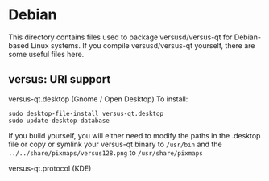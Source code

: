 
Debian
====================
This directory contains files used to package versusd/versus-qt
for Debian-based Linux systems. If you compile versusd/versus-qt yourself, there are some useful files here.

## versus: URI support ##


versus-qt.desktop  (Gnome / Open Desktop)
To install:

	sudo desktop-file-install versus-qt.desktop
	sudo update-desktop-database

If you build yourself, you will either need to modify the paths in
the .desktop file or copy or symlink your versus-qt binary to `/usr/bin`
and the `../../share/pixmaps/versus128.png` to `/usr/share/pixmaps`

versus-qt.protocol (KDE)

